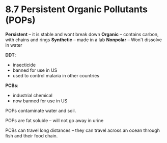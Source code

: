 # 8.7 Persistent Organic Pollutants \(POPs\)

**Persistent** – it is stable and wont break down **Organic** – contains carbon, with chains and rings **Synthetic** – made in a lab **Nonpolar** – Won't dissolve in water

**DDT**:

* insecticide
* banned for use in US
* used to control malaria in other countries

**PCBs**:

* industrial chemical 
* now banned for use in US

POPs contaminate water and soil.

POPs are fat soluble – will not go away in urine

PCBs can travel long distances – they can travel across an ocean through fish and their food chain.

